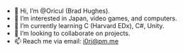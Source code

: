 - 👋 Hi, I’m @Oricul (Brad Hughes).
- 👀 I’m interested in Japan, video games, and computers.
- 🌱 I’m currently learning C (Harvard EDx), C#, Unity.
- 💞️ I’m looking to collaborate on projects.
- 📫 Reach me via email: i0ri@pm.me
